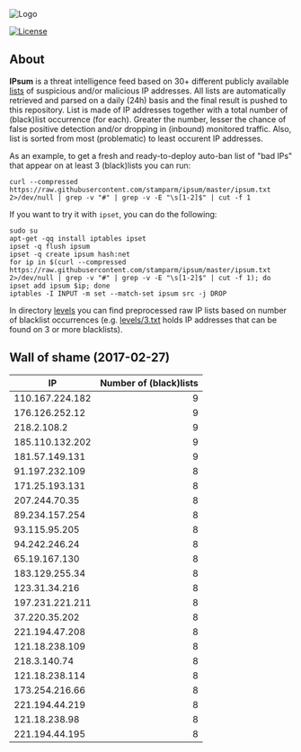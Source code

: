 ![Logo](logo.png)

[![License](https://img.shields.io/badge/license-Public_domain-red.svg)](https://wiki.creativecommons.org/wiki/Public_domain)

About
----

**IPsum** is a threat intelligence feed based on 30+ different publicly available [lists](https://github.com/stamparm/maltrail) of suspicious and/or malicious IP addresses. All lists are automatically retrieved and parsed on a daily (24h) basis and the final result is pushed to this repository. List is made of IP addresses together with a total number of (black)list occurrence (for each). Greater the number, lesser the chance of false positive detection and/or dropping in (inbound) monitored traffic. Also, list is sorted from most (problematic) to least occurent IP addresses.

As an example, to get a fresh and ready-to-deploy auto-ban list of "bad IPs" that appear on at least 3 (black)lists you can run:

```
curl --compressed https://raw.githubusercontent.com/stamparm/ipsum/master/ipsum.txt 2>/dev/null | grep -v "#" | grep -v -E "\s[1-2]$" | cut -f 1
```

If you want to try it with `ipset`, you can do the following:

```
sudo su
apt-get -qq install iptables ipset
ipset -q flush ipsum
ipset -q create ipsum hash:net
for ip in $(curl --compressed https://raw.githubusercontent.com/stamparm/ipsum/master/ipsum.txt 2>/dev/null | grep -v "#" | grep -v -E "\s[1-2]$" | cut -f 1); do ipset add ipsum $ip; done
iptables -I INPUT -m set --match-set ipsum src -j DROP
```

In directory [levels](levels) you can find preprocessed raw IP lists based on number of blacklist occurrences (e.g. [levels/3.txt](levels/3.txt) holds IP addresses that can be found on 3 or more blacklists).

Wall of shame (2017-02-27)
----

|IP|Number of (black)lists|
|---|--:|
110.167.224.182|9
176.126.252.12|9
218.2.108.2|9
185.110.132.202|9
181.57.149.131|9
91.197.232.109|8
171.25.193.131|8
207.244.70.35|8
89.234.157.254|8
93.115.95.205|8
94.242.246.24|8
65.19.167.130|8
183.129.255.34|8
123.31.34.216|8
197.231.221.211|8
37.220.35.202|8
221.194.47.208|8
121.18.238.109|8
218.3.140.74|8
121.18.238.114|8
173.254.216.66|8
221.194.44.219|8
121.18.238.98|8
221.194.44.195|8
